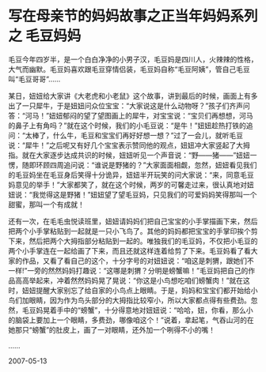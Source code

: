 # 写在母亲节的妈妈故事之正当年妈妈系列之 毛豆妈妈


毛豆今年四岁半，是一个白白净净的小男子汉，毛豆妈是四川人，火辣辣的性格，大气而幽默。毛豆妈喜欢跟毛豆穿情侣装，毛豆妈自称“毛豆阿姨”，管自己毛豆叫“毛豆哥哥”……

某日，妞妞给大家讲《大老虎和小老鼠》这个故事，讲到最后的时候，画面上有多出了一只犀牛，于是妞妞问众位宝宝：“大家说这是什么动物呀？”孩子们齐声问答：“河马！”妞妞郁闷的望了望图画上的犀牛，对宝宝说：“宝贝们再想想，河马的鼻子上有角吗？”就在这个时候，我们的小毛豆说：“是牛！”妞妞趁热打铁的追问：“太棒了，什么牛，毛豆和宝宝们再好好想一想？”过了一会儿，就听毛豆说：“犀牛！”之后呢又有好几个宝宝表示赞同他的观点，妞妞冲大家竖起了大拇指。就在大家逐步达成共识的时候，妞妞听见一个声音说：“野——猪——”妞妞一愣，随即环顾四周追问说：“谁说是野猪的？”大家面面相觑，忽然，妞妞看见我们的毛豆妈坐在毛豆身后笑得十分诡异，妞妞半开玩笑的问大家说：“来，同意毛豆妈意见的举手！”大家都笑了，就在这个时候，两岁的可馨走过来，很认真地对妞妞说：“我觉得这是野猪！”妞妞望了望毛豆妈，只见我们的可爱妈妈笑得那叫一个甜蜜，那叫一个有成就！

还有一次，在毛毛虫悦读班里，妞妞请妈妈们把自己宝宝的小手掌描画下来，然后把两个小手掌粘贴到一起就是一只小飞鸟了。其他的妈妈都把宝宝的手掌印挨个剪下来，然后把两个大拇指部分粘贴到一起的。唯独我们的毛豆妈，不仅把小毛豆的两个小手掌连在一起给画了下来，而且还就这样连着给剪了下来。毛豆妈看了看大家的作品，又看了看自己的这个，十分字号的对妞妞说：“咱这是刺猬，跟她们不一样!”一旁的然然妈妈打趣说：“这哪是刺猬？分明是螃蟹嘛！”毛豆妈把自己的作品高高举起来，冲着然然妈妈晃了晃说：“你这是小鸟想吃咱们螃蟹肉！”就在这时，妞妞提醒大家别忘了给自家的小鸟点上眼睛。于是，妈妈和宝宝们都开始给小鸟们加眼睛，因为作为鸟头部分的大拇指比较窄小，所以大家都点得有些费劲。忽然，毛豆妈晃着手中的“螃蟹”，十分得意地对妞妞说：“哈哈，妞，你看，那么小的脑袋上要加上一个眼睛，多费劲，哪像咱这个！”说着，拿起笔，气吞山河的在她那只“螃蟹”的肚皮上，画了一对眼睛，还外加一个咧得不小的嘴！

……



2007-05-13